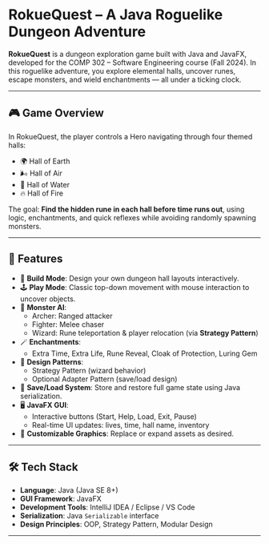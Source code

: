 # RokueQuest – A Java Roguelike Dungeon Adventure

**RokueQuest** is a dungeon exploration game built with Java and JavaFX, developed for the COMP 302 – Software Engineering course (Fall 2024). In this roguelike adventure, you explore elemental halls, uncover runes, escape monsters, and wield enchantments — all under a ticking clock.


---

## 🎮 Game Overview

In RokueQuest, the player controls a Hero navigating through four themed halls:
- 🌍 Hall of Earth
- 🌬️ Hall of Air
- 🌊 Hall of Water
- 🔥 Hall of Fire

The goal: **Find the hidden rune in each hall before time runs out**, using logic, enchantments, and quick reflexes while avoiding randomly spawning monsters.

---

## 🧩 Features

- 🧱 **Build Mode**: Design your own dungeon hall layouts interactively.
- 🕹️ **Play Mode**: Classic top-down movement with mouse interaction to uncover objects.
- 👾 **Monster AI**:
  - Archer: Ranged attacker
  - Fighter: Melee chaser
  - Wizard: Rune teleportation & player relocation (via **Strategy Pattern**)
- 🪄 **Enchantments**:
  - Extra Time, Extra Life, Rune Reveal, Cloak of Protection, Luring Gem
- 🧠 **Design Patterns**:
  - Strategy Pattern (wizard behavior)
  - Optional Adapter Pattern (save/load design)
- 💾 **Save/Load System**: Store and restore full game state using Java serialization.
- 🖥️ **JavaFX GUI**:
  - Interactive buttons (Start, Help, Load, Exit, Pause)
  - Real-time UI updates: lives, time, hall name, inventory
- 🎨 **Customizable Graphics**: Replace or expand assets as desired.

---

## 🛠️ Tech Stack

- **Language**: Java (Java SE 8+)
- **GUI Framework**: JavaFX
- **Development Tools**: IntelliJ IDEA / Eclipse / VS Code
- **Serialization**: Java `Serializable` interface
- **Design Principles**: OOP, Strategy Pattern, Modular Design

---

